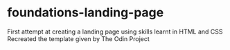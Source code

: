 # foundations-landing-page
First attempt at creating a landing page using skills learnt in HTML and CSS
Recreated the template given by The Odin Project
